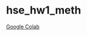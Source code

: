 # hse_hw1_meth

[Google Colab](https://colab.research.google.com/drive/1X1J4AAIwFiPRWa1ZVtgVyrfTVxeIQjL2?authuser=1#scrollTo=lohb6hoSO456)
